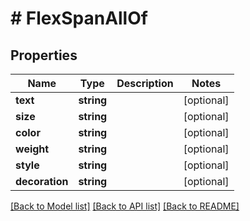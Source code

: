 # # FlexSpanAllOf

## Properties

Name | Type | Description | Notes
------------ | ------------- | ------------- | -------------
**text** | **string** |  | [optional]
**size** | **string** |  | [optional]
**color** | **string** |  | [optional]
**weight** | **string** |  | [optional]
**style** | **string** |  | [optional]
**decoration** | **string** |  | [optional]

[[Back to Model list]](../../README.md#models) [[Back to API list]](../../README.md#endpoints) [[Back to README]](../../README.md)

